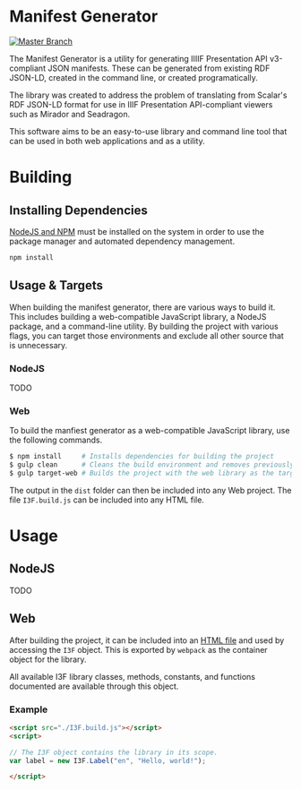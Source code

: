 # <span id="1"></span> Manifest Generator

[![Master Branch](https://github.com/DigitalPiranesiStorage/Manifest-Generator/actions/workflows/build-master-using-gulp.yml/badge.svg?branch=master)](https://github.com/DigitalPiranesiStorage/Manifest-Generator/actions/workflows/build-master-using-gulp.yml)

The Manifest Generator is a utility for generating IIIIF Presentation API
v3-compliant JSON manifests. These can be generated from existing RDF JSON-LD,
created in the command line, or created programatically.

The library was created to address the problem of translating from Scalar's RDF
JSON-LD format for use in IIIF Presentation API-compliant viewers such as
Mirador and Seadragon.

This software aims to be an easy-to-use library and command line tool that
can be used in both web applications and as a utility.

# <span id="3"></span> Building

## Installing Dependencies
[NodeJS and NPM](https://docs.npmjs.com/downloading-and-installing-node-js-and-npm) must be installed on the system in order to use the package manager and automated dependency management.

```bash
npm install
```

## Usage & Targets
When building the manifest generator, there are various ways to build it. This includes building a web-compatible JavaScript library, a NodeJS package, and a command-line utility. By building the project with various flags, you can target those environments and exclude all other source that is unnecessary.

### NodeJS
TODO

### Web
To build the manfiest generator as a web-compatible JavaScript library, use the following commands.

```bash
$ npm install     # Installs dependencies for building the project
$ gulp clean      # Cleans the build environment and removes previously built code.
$ gulp target-web # Builds the project with the web library as the target.
```

The output in the `dist` folder can then be included into any Web project. The file `I3F.build.js` can be included into any HTML file.

# Usage

## NodeJS
TODO

## Web
After building the project, it can be included into an [HTML file](https://github.com/DigitalPiranesiStorage/Manifest-Generator/tree/master/docs/examples/HTML.md) and used by accessing the `I3F` object. This is exported by `webpack` as the container object for the library.

All available I3F library classes, methods, constants, and functions documented are available through this object.

### Example
```html
<script src="./I3F.build.js"></script>
<script>

// The I3F object contains the library in its scope.
var label = new I3F.Label("en", "Hello, world!");

</script>
```
